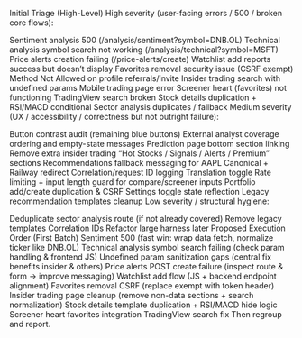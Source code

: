 Initial Triage (High-Level)
High severity (user-facing errors / 500 / broken core flows):

Sentiment analysis 500 (/analysis/sentiment?symbol=DNB.OL)
Technical analysis symbol search not working (/analysis/technical?symbol=MSFT)
Price alerts creation failing (/price-alerts/create)
Watchlist add reports success but doesn’t display
Favorites removal security issue (CSRF exempt)
Method Not Allowed on profile referrals/invite
Insider trading search with undefined params
Mobile trading page error
Screener heart (favorites) not functioning
TradingView search broken
Stock details duplication + RSI/MACD conditional
Sector analysis duplicates / fallback
Medium severity (UX / accessibility / correctness but not outright failure):

Button contrast audit (remaining blue buttons)
External analyst coverage ordering and empty-state messages
Prediction page bottom section linking
Remove extra insider trading “Hot Stocks / Signals / Alerts / Premium” sections
Recommendations fallback messaging for AAPL
Canonical + Railway redirect
Correlation/request ID logging
Translation toggle
Rate limiting + input length guard for compare/screener inputs
Portfolio add/create duplication & CSRF
Settings toggle state reflection
Legacy recommendation templates cleanup
Low severity / structural hygiene:

Deduplicate sector analysis route (if not already covered)
Remove legacy templates
Correlation IDs
Refactor large harness later
Proposed Execution Order (First Batch)
Sentiment 500 (fast win: wrap data fetch, normalize ticker like DNB.OL)
Technical analysis symbol search failing (check param handling & frontend JS)
Undefined param sanitization gaps (central fix benefits insider & others)
Price alerts POST create failure (inspect route & form -> improve messaging)
Watchlist add flow (JS + backend endpoint alignment)
Favorites removal CSRF (replace exempt with token header)
Insider trading page cleanup (remove non-data sections + search normalization)
Stock details template duplication + RSI/MACD hide logic
Screener heart favorites integration
TradingView search fix Then regroup and report.